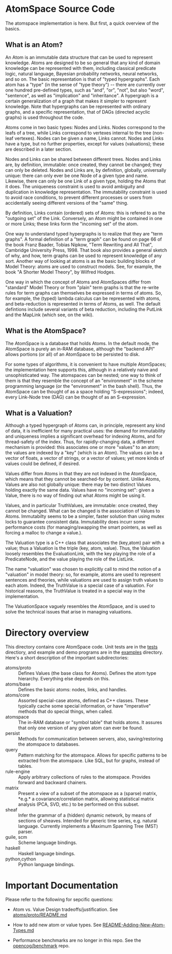 
AtomSpace Source Code
=====================
The atomspace implementation is here. But first, a quick overview of the
basics.


What is an Atom?
----------------
An Atom is an immutable data structure that can be used to represent
knowledge. Atoms are designed to be so general that any kind of domain
knowledge can be represented with them, including classical predicate
logic, natural language, Bayesian probability networks, neural networks,
and so on. The basic representation is that of "typed hypergraphs". Each
atom has a "type" (in the sense of "type theory") -- there are currently
over one hundred pre-defined types, such as "and", "or", "not", but also
"word", "sentence", as well as "implication" and "inheritance".  A
hypergraph is a certain generalization of a graph that makes it simpler
to represent knowledge.  Note that hypergraphs can be represented with
ordinary graphs, and a specific representation, that of DAGs (directed
acyclic graphs) is used throughout the code.

Atoms come in two basic types: Nodes and Links.  Nodes correspond to the
leafs of a tree, while Links correspond to vertexes internal to the
tree (non-leaf vertexes).  Nodes can be given a name, Links cannot.
Nodes and Links have a type, but no further properties, except for
values (valuations); these are described in a later section.

Nodes and Links can be shared between different trees.  Nodes and Links
are, by definition, immutable: once created, they cannot be changed;
they can only be deleted.  Nodes and Links are, by definition, globally,
universally unique: there can only ever be one Node of a given type and
name. Likewise, there can only be one Link of a given type, holding the
Atoms that it does.  The uniqueness constraint is used to avoid
ambiguity and duplication in knowledge representation. The immutability
constraint is used to avoid race conditions, to prevent different
processes or users from accidentally seeing different versions of the
"same" thing.

By definition, Links contain (ordered) sets of Atoms: this is refered to
as the "outgoing set" of the Link. Conversely, an Atom might be
contained in one or more Links; these links form the "incoming set" of
the atom.

One way to understand typed hypergraphs is to realize that they are
"term graphs".  A formal definition of a "term graph" can be found on
page 66 of the book Franz Baader, Tobias Nipkow, "Term Rewriting and
All That", Cambridge University Press, 1998.  That book also provides
a general sketch of why, and how, term graphs can be used to represent
knowledge of any sort. Another way of looking at atoms is as the basic
building blocks of Model Theory: atoms are used to construct models.
See, for example, the book "A Shorter Model Theory", by Wilfred Hodges.

One way in which the concept of Atoms and AtomSpaces differ from
"standard" Model Theory or from "plain" term graphs is that the re-write
rules for term graphs can themselves be expressed in terms of atoms. So,
for example, the (typed) lambda calculus can be represented with atoms,
and beta-reduction is represented in terms of Atoms, as well. The
default defintions include several variants of beta reduction, including
the PutLink and the MapLink (which see, on the wiki).

What is the AtomSpace?
----------------------
The AtomSpace is a database that holds Atoms. In the default mode, the
AtomSpace is purely an in-RAM database, although the "backend API"
allows portions (or all) of an AtomSpace to be persisted to disk.

For some types of algorithms, it is convenient to have multiple
AtomSpaces; the implementation here supports this, although in a
relatively naive and unsophisticated way. The atomspaces can be nested;
one way to think of them is that they resemble the concept of an
"environment" in the scheme programming language (or the "environment"
in the bash shell).  Thus, the AtomSpace can be thought of as a space
holding "S-expressions"; indeed, every Link-Node tree (DAG) can be
thought of as an S-expression.

What is a Valuation?
--------------------
Although a typed hypergraph of Atoms can, in principle, represent any
kind of data, it is inefficient for many practical uses: the demand for
immutability and uniqueness implies a significant overhead for indexing
Atoms, and for thread-safety of the index.  Thus, for rapidly-changing
data, a different mechanism is provided: this associates one or more
"values" to an atom; the values are indexed by a "key" (which is an
Atom).  The values can be a vector of floats, a vector of strings, or a
vector of values; yet more kinds of values could be defined, if desired.

Values differ from Atoms in that they are not indexed in the AtomSpace,
which means that they cannot be searched-for by content. Unlike Atoms,
Values are also not globally unique: there may be two distinct Values
holding exactly the same data.  Values have no "incoming set": given
a Value, there is no way of finding out what Atoms might be using it.

Values, and in particular TruthValues, are immutable: once created,
they cannot be changed. What can be changed is the association of
Values to Atoms. Immutabilty seems to be a simpler, faster solution
than using mutex locks to guarantee consistent data. Immutability does
incurr some performance costs (for managing/swapping the smart
pointers, as well as forcing a malloc to change a value.).

The Valuation type is a C++ class that associates the (key,atom) pair
with a value; thus a Valuation is the triple (key, atom, value). Thus,
the Valuation loosely resembles the EvaluationLink, with the key playing
the role of a PredicateNode, and the value playing the role of the
ListLink.

The name "valuation" was chosen to explicitly call to mind the notion of
a "valuation" in model theory: so, for example, atoms are used to
represent sentences and theories, while valuations are used to assign
truth values to each atom. Indeed, the TruthValue is a special case of a
valuation. For historical reasons, the TruthValue is treated in a
special way in the implementation.

The ValuationSpace vaguely resembles the AtomSpace, and is used to solve
the technical issues that arise in managing valuations.


Directory overview
==================
This directory contains core AtomSpace code.  Unit tests are in the
[tests](../tests) directiory, and example and demo programs are in the
[examples](../examples) directory. Here's a short description of the
important subdirectories:

<dl>
<dt>atoms/proto<dd>Defines Values (the base class for Atoms). Defines
                   the atom type hierarchy.  Everything else depends
                   on this.

<dt>atoms/base <dd>Defines the basic atoms: nodes, links, and handles.

<dt>atoms/core <dd>Assorted special-case atoms, defined as C++ classes.
                   These typically cache some special information,
                   or have "imperative" methods that do special things,
                   when called.

<dt>atomspace  <dd>The in-RAM database or "symbol table" that holds
                   atoms. It assures that only one version of any
                   given atom can ever be found.

<dt>persist    <dd>Methods for communication between servers, also,
                   saving/restoring the atomspace to databases.

<dt>query      <dd>Pattern matching for the atomspace. Allows for
                   specific patterns to be extracted from the atomspace.
                   Like SQL, but for graphs, instead of tables.

<dt>rule-engine<dd>Apply arbitrary collections of rules to the atomspace.
                   Provides forward and backward chainers.

<dt>matrix     <dd>Present a view of a subset of the atomspace as a
                   (sparse) matrix, *e.g.* a covariance/correlation
                   matrix, allowing statistical matrix analysis
                   (PCA, SVD, etc.) to be performed on this subset.

<dt>sheaf      <dd>Infer the grammar of a (hidden) dynamic network, by
                   means of sections of sheaves. Intended for generic
                   time series, e.g. natural language.  Currently
                   implements a Maximum Spanning Tree (MST) parser.

<dt>guile, scm <dd>Scheme language bindings.
<dt>haskell    <dd>Haskell language bindings.
<dt>python,cython<dd>Python language bindings.

</dl>

Important Documentation
=======================
Please refer to the following for sepcific questions:

* Atom vs. Value Design tradeoffs/justification. See
 [atoms/proto/README.md](atoms/proto/README.md)

* How to add new atom or value types. See
 [README-Adding-New-Atom-Types.md](atoms/proto/README-Adding-New-Atom-Types.md)

* Performance benchmarks are no longer in this repo. See the
  [opencog/benchmark](https://github.com/opencog/benchmark) repo.
